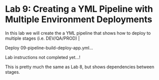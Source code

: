 # Lab 9: Creating a YML Pipeline with Multiple Environment Deployments

In this lab we will create the a YML pipeline that shows how to deploy to multiple stages (i.e. DEV/QA/PROD)  |

Deploy 09-pipeline-build-deploy-app.yml...

Lab instructions not completed yet...!

This is pretty much the same as Lab 8, but shows dependencies between stages.

